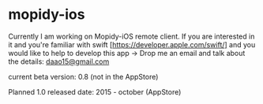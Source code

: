 # mopidy-ios

Currently I am working on Mopidy-iOS remote client.
If you are interested in it and you're familiar with swift [https://developer.apple.com/swift/] and you would like to help to develop this app ->
Drop me an email and talk about the details: daao15@gmail.com

current beta version: 0.8 (not in the AppStore)

Planned 1.0 released date: 2015 - october (AppStore)
